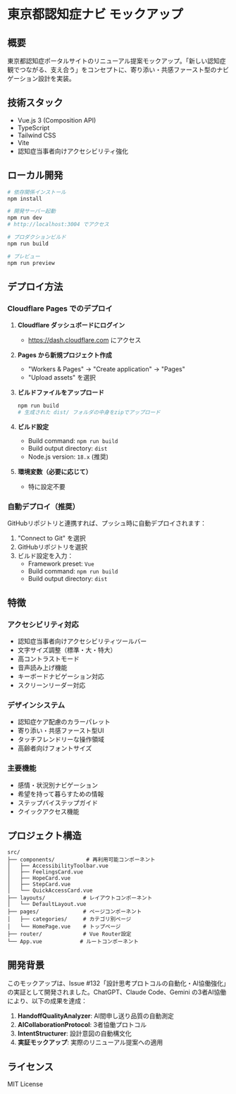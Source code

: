 # 東京都認知症ナビ モックアップ

## 概要
東京都認知症ポータルサイトのリニューアル提案モックアップ。「新しい認知症観でつながる、支え合う」をコンセプトに、寄り添い・共感ファースト型のナビゲーション設計を実装。

## 技術スタック
- Vue.js 3 (Composition API)
- TypeScript
- Tailwind CSS
- Vite
- 認知症当事者向けアクセシビリティ強化

## ローカル開発

```bash
# 依存関係インストール
npm install

# 開発サーバー起動
npm run dev
# http://localhost:3004 でアクセス

# プロダクションビルド
npm run build

# プレビュー
npm run preview
```

## デプロイ方法

### Cloudflare Pages でのデプロイ

1. **Cloudflare ダッシュボードにログイン**
   - https://dash.cloudflare.com にアクセス

2. **Pages から新規プロジェクト作成**
   - "Workers & Pages" → "Create application" → "Pages"
   - "Upload assets" を選択

3. **ビルドファイルをアップロード**
   ```bash
   npm run build
   # 生成された dist/ フォルダの中身をzipでアップロード
   ```

4. **ビルド設定**
   - Build command: `npm run build`
   - Build output directory: `dist`
   - Node.js version: `18.x` (推奨)

5. **環境変数（必要に応じて）**
   - 特に設定不要

### 自動デプロイ（推奨）

GitHubリポジトリと連携すれば、プッシュ時に自動デプロイされます：

1. "Connect to Git" を選択
2. GitHubリポジトリを選択
3. ビルド設定を入力：
   - Framework preset: `Vue`
   - Build command: `npm run build`
   - Build output directory: `dist`

## 特徴

### アクセシビリティ対応
- 認知症当事者向けアクセシビリティツールバー
- 文字サイズ調整（標準・大・特大）
- 高コントラストモード
- 音声読み上げ機能
- キーボードナビゲーション対応
- スクリーンリーダー対応

### デザインシステム
- 認知症ケア配慮のカラーパレット
- 寄り添い・共感ファースト型UI
- タッチフレンドリーな操作領域
- 高齢者向けフォントサイズ

### 主要機能
- 感情・状況別ナビゲーション
- 希望を持って暮らすための情報
- ステップバイステップガイド
- クイックアクセス機能

## プロジェクト構造

```
src/
├── components/          # 再利用可能コンポーネント
│   ├── AccessibilityToolbar.vue
│   ├── FeelingsCard.vue
│   ├── HopeCard.vue
│   ├── StepCard.vue
│   └── QuickAccessCard.vue
├── layouts/            # レイアウトコンポーネント
│   └── DefaultLayout.vue
├── pages/              # ページコンポーネント
│   ├── categories/     # カテゴリ別ページ
│   └── HomePage.vue    # トップページ
├── router/             # Vue Router設定
└── App.vue            # ルートコンポーネント
```

## 開発背景

このモックアップは、Issue #132「設計思考プロトコルの自動化・AI協働強化」の実証として開発されました。ChatGPT、Claude Code、Gemini の3者AI協働により、以下の成果を達成：

1. **HandoffQualityAnalyzer**: AI間申し送り品質の自動測定
2. **AICollaborationProtocol**: 3者協働プロトコル
3. **IntentStructurer**: 設計意図の自動構文化
4. **実証モックアップ**: 実際のリニューアル提案への適用

## ライセンス

MIT License